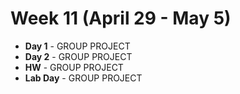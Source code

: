 # Week 11 (April 29 - May 5)
* **Day 1** - GROUP PROJECT
* **Day 2** - GROUP PROJECT
* **HW** - GROUP PROJECT
* **Lab Day** - GROUP PROJECT